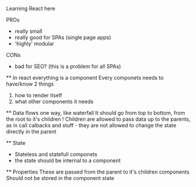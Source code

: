 Learning React here

PROs
* really small
* really good for SPAs (single page apps)
* 'highly' modular

CONs
*  bad for SEO? (this is a problem for all SPAs)


** In react everything is a component
Every componets needs to have/know 2 things
1) how to render itself
2) what other components it needs

** Data flows one way, like waterfall
It should go from top to bottom, from the root to it's children
! Children are allowed to pass data up to the parents, as in call calbacks and stuff - they
are not allowed to change the state directly in the parent

** State
* Stateless and statefull componets
* the state should be internal to a component

** Properties
 These are passed from the parent to it's children components
 Should not be stored in the component state
